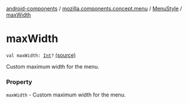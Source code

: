 [android-components](../../index.md) / [mozilla.components.concept.menu](../index.md) / [MenuStyle](index.md) / [maxWidth](./max-width.md)

# maxWidth

`val maxWidth: `[`Int`](https://kotlinlang.org/api/latest/jvm/stdlib/kotlin/-int/index.html)`?` [(source)](https://github.com/mozilla-mobile/android-components/blob/master/components/concept/menu/src/main/java/mozilla/components/concept/menu/MenuStyle.kt#L21)

Custom maximum width for the menu.

### Property

`maxWidth` - Custom maximum width for the menu.